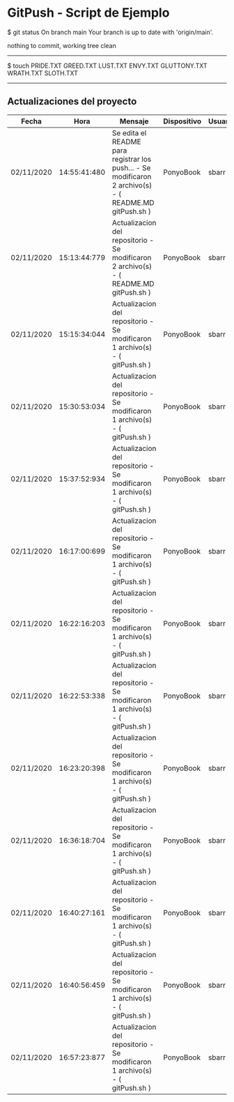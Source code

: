 # GitPush - Script de Ejemplo


$ git status
On branch main
Your branch is up to date with 'origin/main'.

nothing to commit, working tree clean



----- 


$ touch PRIDE.TXT GREED.TXT LUST.TXT ENVY.TXT GLUTTONY.TXT WRATH.TXT SLOTH.TXT



------


## Actualizaciones del proyecto


| Fecha | Hora | Mensaje | Dispositivo | Usuario |
|-------|------|---------|-------------|---------|
| 02/11/2020 | 14:55:41:480 | Se edita el README para registrar los push... - Se modificaron 2 archivo(s) - ( README.MD gitPush.sh ) | PonyoBook | sbarr |
| 02/11/2020 | 15:13:44:779 | Actualizacion del repositorio - Se modificaron 2 archivo(s) - ( README.MD gitPush.sh ) | PonyoBook | sbarr |
| 02/11/2020 | 15:15:34:044 | Actualizacion del repositorio - Se modificaron 1 archivo(s) - ( gitPush.sh ) | PonyoBook | sbarr |
| 02/11/2020 | 15:30:53:034 | Actualizacion del repositorio - Se modificaron 1 archivo(s) - ( gitPush.sh ) | PonyoBook | sbarr |
| 02/11/2020 | 15:37:52:934 | Actualizacion del repositorio - Se modificaron 1 archivo(s) - ( gitPush.sh ) | PonyoBook | sbarr |
| 02/11/2020 | 16:17:00:699 | Actualizacion del repositorio - Se modificaron 1 archivo(s) - ( gitPush.sh ) | PonyoBook | sbarr |
| 02/11/2020 | 16:22:16:203 | Actualizacion del repositorio - Se modificaron 1 archivo(s) - ( gitPush.sh ) | PonyoBook | sbarr |
| 02/11/2020 | 16:22:53:338 | Actualizacion del repositorio - Se modificaron 1 archivo(s) - ( gitPush.sh ) | PonyoBook | sbarr |
| 02/11/2020 | 16:23:20:398 | Actualizacion del repositorio - Se modificaron 1 archivo(s) - ( gitPush.sh ) | PonyoBook | sbarr |
| 02/11/2020 | 16:36:18:704 | Actualizacion del repositorio - Se modificaron 1 archivo(s) - ( gitPush.sh ) | PonyoBook | sbarr |
| 02/11/2020 | 16:40:27:161 | Actualizacion del repositorio - Se modificaron 1 archivo(s) - ( gitPush.sh ) | PonyoBook | sbarr |
| 02/11/2020 | 16:40:56:459 | Actualizacion del repositorio - Se modificaron 1 archivo(s) - ( gitPush.sh ) | PonyoBook | sbarr |
| 02/11/2020 | 16:57:23:877 | Actualizacion del repositorio - Se modificaron 1 archivo(s) - ( gitPush.sh ) | PonyoBook | sbarr |
